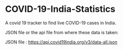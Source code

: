 # COVID-19-India-Statistics

A covid 19 tracker to find live COVID-19 cases in India. 

JSON file or the api file from where these data is taken:

JSON file : https://api.covid19india.org/v3/data-all.json
